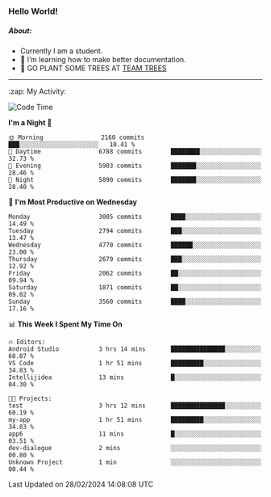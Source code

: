 ### Hello World!

##### About:
- Currently I am a student.
- 🌱 I’m learning how to make better documentation.
- 🌱 GO PLANT SOME TREES AT [TEAM TREES](https://teamtrees.org/)

---
  <summary>:zap: My Activity:</summary>
  
<!--START_SECTION:waka-->
![Code Time](http://img.shields.io/badge/Code%20Time-1%2C294%20hrs%2025%20mins-blue)

**I'm a Night 🦉** 

```text
🌞 Morning                2160 commits        ███░░░░░░░░░░░░░░░░░░░░░░   10.41 % 
🌆 Daytime                6788 commits        ████████░░░░░░░░░░░░░░░░░   32.73 % 
🌃 Evening                5903 commits        ███████░░░░░░░░░░░░░░░░░░   28.46 % 
🌙 Night                  5890 commits        ███████░░░░░░░░░░░░░░░░░░   28.40 % 
```
📅 **I'm Most Productive on Wednesday** 

```text
Monday                   3005 commits        ████░░░░░░░░░░░░░░░░░░░░░   14.49 % 
Tuesday                  2794 commits        ███░░░░░░░░░░░░░░░░░░░░░░   13.47 % 
Wednesday                4770 commits        ██████░░░░░░░░░░░░░░░░░░░   23.00 % 
Thursday                 2679 commits        ███░░░░░░░░░░░░░░░░░░░░░░   12.92 % 
Friday                   2062 commits        ██░░░░░░░░░░░░░░░░░░░░░░░   09.94 % 
Saturday                 1871 commits        ██░░░░░░░░░░░░░░░░░░░░░░░   09.02 % 
Sunday                   3560 commits        ████░░░░░░░░░░░░░░░░░░░░░   17.16 % 
```


📊 **This Week I Spent My Time On** 

```text
🔥 Editors: 
Android Studio           3 hrs 14 mins       ███████████████░░░░░░░░░░   60.87 % 
VS Code                  1 hr 51 mins        █████████░░░░░░░░░░░░░░░░   34.83 % 
Intellijidea             13 mins             █░░░░░░░░░░░░░░░░░░░░░░░░   04.30 % 

🐱‍💻 Projects: 
test                     3 hrs 12 mins       ███████████████░░░░░░░░░░   60.19 % 
my-app                   1 hr 51 mins        █████████░░░░░░░░░░░░░░░░   34.83 % 
app6                     11 mins             █░░░░░░░░░░░░░░░░░░░░░░░░   03.51 % 
dev-dialogue             2 mins              ░░░░░░░░░░░░░░░░░░░░░░░░░   00.80 % 
Unknown Project          1 min               ░░░░░░░░░░░░░░░░░░░░░░░░░   00.44 % 
```


 Last Updated on 28/02/2024 14:08:08 UTC
<!--END_SECTION:waka-->
